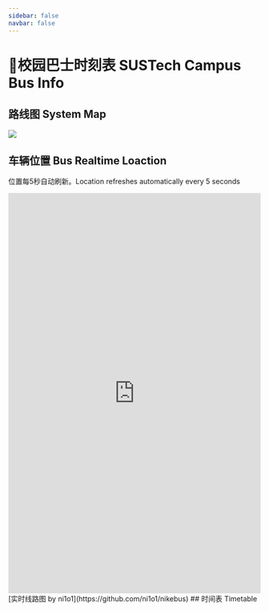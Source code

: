 ```yaml
---
sidebar: false
navbar: false
---
```

# 🚌校园巴士时刻表 SUSTech Campus Bus Info

## 路线图 System Map

<a data-fancybox title="" href="https://mirrors.sustech.edu.cn/git/sustech-online/sustech-online-ng/-/raw/master/docs/transport/busline2.png">![](./busline2.png)</a>

## 车辆位置 Bus Realtime Loaction

位置每5秒自动刷新。Location refreshes automatically every 5 seconds

<Realtimemap></Realtimemap>
<iframe width="100%" height="800" src="https://mirrors.sustech.edu.cn/site/sustech-online/transport/nikebus/docs/index.html" frameborder="0"></iframe>
[实时线路图 by ni1o1](https://github.com/ni1o1/nikebus)
## 时间表 Timetable

<BusTable></BusTable>
